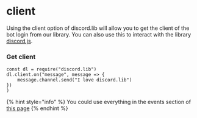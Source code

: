 # client

Using the client option of discord.lib will allow you to get the client of the bot login from our library. You can also use this to interact with the library [discord.js](https://npmjs.com/package/discord.js).

### Get client

```text
const dl = require("discord.lib")
dl.client.on("message", message => {
    message.channel.send("I love discord.lib")
})
)
```

{% hint style="info" %}
You could use everything  in the events section of [this page](https://discord.js.org/#/docs/main/stable/class/Client)
{% endhint %}

